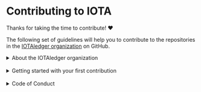 # Contributing to IOTA

Thanks for taking the time to contribute! :heart:

The following set of guidelines will help you to contribute to the repositories in the [IOTAledger organization](https://github.com/iotaledger) on GitHub.

<details>
<summary>About the IOTAledger organization</summary>
<br>

IOTA is a large open-source project that's made up of over [100 repositories](https://github.com/iotaledger).

To help you find a repository to contribute to, this section organizes some of the most important ones into categories.

### Node software

Node software gives devices read/write access to the Tangle, allows them to validate transactions, and allows them to store transactions in their local ledgers.

- [**IRI:**](https://github.com/iotaledger/iri) Java software that runs on the IOTA Mainnet and Devnet. This software defines the current IOTA protocol, which allows clients to transfer the IOTA token among each other.

https://github.com/iotaledger/compass

- [**GoShimmer:**](https://github.com/iotaledger/goshimmer) Go software that implements a prototype of an IOTA network without the Coordinator. This network is still in development, so not all functionality is ready.

- [**Chronicle:**](https://github.com/iotaledger/chronicle) Elixir software that allows you to take all transactions from an IRI node and store them in a separate distributed database, which is secure and scalable

- [**Hive.go:**](https://github.com/iotaledger/hive.go) Go software that contains features, which are shared by GoShimmer and the community-built [Hornet](https://github.com/gohornet/hornet) node software

- [**Bee:**](https://github.com/iotaledger/bee) Rust software that is being developed as a successor to IRI

### Simulators

Simulators are programs that the Research Department use to test Coordicide modules.

- [**Autopeering:**](https://github.com/iotaledger/autopeering-sim) Allows you to test autopeering by simulating many nodes connecting to each other

- [**Fast Probabilistic Consensus:**](https://github.com/iotaledger/fpc-sim) Allows you to test the FPC protocol by simulating attacks

### Client libraries

Client libraries make it easy for you to integrate IOTA into your own applications. You can use them to create, send, receive, and request transactions.

- [**C**](https://github.com/iotaledger/iota.c)

- [**Go**](https://github.com/iotaledger/iota.go)

- [**Java**](https://github.com/iotaledger/iota-java)

- [**JavaScript**](https://github.com/iotaledger/iota.js)

- [**Python**](https://github.com/iotaledger/iota.py)

- [**Rust**](https://github.com/iotaledger/iota.rs)

### Wallets

A wallet is an application that stores your seed and keeps a record of transactions in a database. You can use wallets to simplify the process of securing your seed, sending transactions, and managing your balance.

- [**Hub:**](https://github.com/iotaledger/hub) A wallet management system for cryptocurrency exchanges and custodians, giving you a secure way to manage deposits and withdrawals of users' IOTA tokens

- [**Spark:**](https://github.com/iotaledger/spark-wallet) A low-security wallet intended for short-term use and sending small amounts of IOTA tokens

- [**Trinity wallet:**](https://github.com/iotaledger/trinity-wallet) The official wallet for IOTA with a user interface that allows you to transfer data and IOTA tokens

## Second layer protocols

Second layer protocols build on the IOTA protocol to offer extended functionality.

- [**Unified Identity Protocol:**](https://github.com/iotaledger/identity.ts) A protocol for giving things, individuals, and organizations control of their identities and personal data

- [**Masked Authenticated Messaging:**](https://github.com/iotaledger/mam.c) A protocol for sending encrypted streams of data over the Tangle

### Utilities

Utilities are open-source applications that you can either use to speed up development or adapt and include in your own applications.

- [Tangle utilities](https://github.com/iotaledger/tangle-utils-website)

- [Client load balancer](https://github.com/iotaledger/client-load-balancer)

- [Trytes compressor](https://github.com/iotaledger/tryte-compress-js)

- [IOTA area codes](https://github.com/iotaledger/iota-area-codes)

- [GitHub Tangle release](https://github.com/iotaledger/gh-tangle-release)

- [Proof of existence](https://github.com/iotaledger/iota-poex-tool)

### Blueprint demos

Blueprint demos are example applications of how IOTA technology can be used to solve real problems and to support well defined business needs.

- [**Tangle data storage:**](https://github.com/iotaledger/poc-ipfs) Allows users to verify the contents of a file in a third-party storage solution

- [Data Marketplace](https://github.com/iotaledger/data-marketplace) Allows users to pay for data in micropayments of IOTA tokens

- [Industry Marketplace](https://github.com/iotaledger/industry-marketplace) Allows devices to buy and sell goods, data, and services in a vendor-neutral marketplace 

- [HyperLedger bridge](https://github.com/iotaledger/HyperledgerFabric-IOTA-Connector) Allows users to connect to trigger transactions on the Tangle, using HyperLedger smart contracts

- [Container tracking](https://github.com/iotaledger/trade-poc) Allows users to track and trace assets in the supply chain
</details>

<br>

<details>
<summary>Getting started with your first contribution</summary>
<br>

In the `.github` directory of each IOTAledger repository is a `CONTRIBUTING.md` file with advice for getting started.

If you are unsure where to begin, you can start by looking any `beginner` or `help-wanted` issues.
</details>

<br>

<details>
<summary>Code of Conduct</summary>
<br>

This project and everyone participating in it is governed by the [IOTA Code of Conduct](../iotaledger/code-of-conduct.md).
</details>
